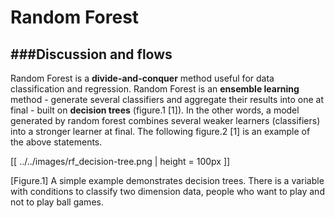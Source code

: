 # Random Forest

<script src="../../js/general.js"></script>

###Discussion and flows
---

Random Forest is a **divide-and-conquer** method useful for data classification and 
regression. Random Forest is an **ensemble learning** method - generate several classifiers and 
aggregate their results into one at final - built on **decision trees** (figure.1 [1]). In the other 
words, a model generated by random forest combines several weaker learners (classifiers) into 
a stronger learner at final. The following figure.2 [1] is an example of the above statements. 

[[ ../../images/rf_decision-tree.png | height = 100px ]]

[Figure.1] A simple example demonstrates decision trees. There is a variable with conditions to classify two dimension data, people who want to play and not to play ball games. 


